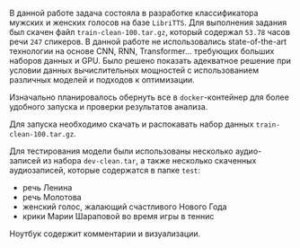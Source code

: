 В данной работе задача состояла в разработке классификатора мужских и женских голосов на базе `LibriTTS`.
Для выполнения задания был скачен файл `train-clean-100.tar.gz`, который содержал `53.78` часов речи `247` спикеров. 
В данной работе не использовались state-of-the-art технологии на основе CNN, RNN, Transformer... требующих больших наборов данных и GPU. Было решено показать адекватное решение при условии данных вычислительных мощностей с использованием различных моделей и подходов к оптимизации.

Изначально планировалось обернуть все в `docker`-контейнер для более удобного запуска и проверки результатов анализа.

Для запуска необходимо скачать и распокавать набор данных `train-clean-100.tar.gz`.

Для тестирования модели были использованы несколько аудио-записей из набора `dev-clean.tar`, а также несколько скаченных аудиозаписей, которые содержатся в папке `test`:
- речь Ленина
- речь Молотова
- женский голос, жалающий счастливого Нового Года
- крики Марии Шараповой во время игры в теннис

Ноутбук содержит комментарии и визуализации.